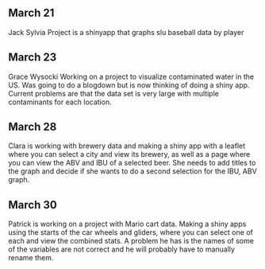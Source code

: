 ## March 21

Jack Sylvia
Project is a shinyapp that graphs slu baseball data by player

## March 23

Grace Wysocki
Working on a project to visualize contaminated water in the US. Was going to do a blogdown but is now thinking of doing a shiny app. Current problems are that the data set is very large with multiple contaminants for each location. 

## March 28

Clara is working with brewery data and making a shiny app with a leaflet where you can select a city and view its brewery, as well as a page where you can view the ABV and IBU of a selected beer. She needs to add titles to the graph and decide if she wants to do a second selection for the IBU, ABV graph.

## March 30
Patrick is working on a project with Mario cart data. Making a shiny apps using the starts of the car wheels and gliders, where you can select one of each and view the combined stats. A problem he has is the names of some of the variables are not correct and he will probably have to manually rename them.